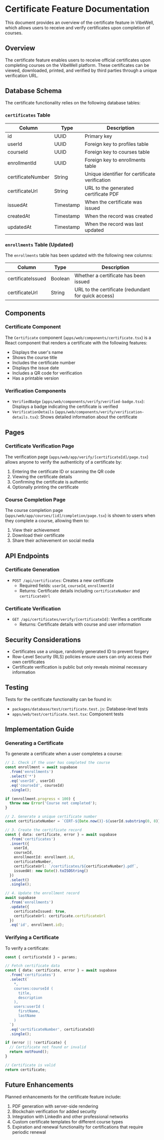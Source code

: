 # Certificate Feature Documentation

This document provides an overview of the certificate feature in VibeWell, which allows users to receive and verify certificates upon completion of courses.

## Overview

The certificate feature enables users to receive official certificates upon completing courses on the VibeWell platform. These certificates can be viewed, downloaded, printed, and verified by third parties through a unique verification URL.

## Database Schema

The certificate functionality relies on the following database tables:

### `certificates` Table

| Column            | Type      | Description                                      |
|-------------------|-----------|--------------------------------------------------|
| id                | UUID      | Primary key                                      |
| userId            | UUID      | Foreign key to profiles table                    |
| courseId          | UUID      | Foreign key to courses table                     |
| enrollmentId      | UUID      | Foreign key to enrollments table                 |
| certificateNumber | String    | Unique identifier for certificate verification   |
| certificateUrl    | String    | URL to the generated certificate PDF             |
| issuedAt          | Timestamp | When the certificate was issued                  |
| createdAt         | Timestamp | When the record was created                      |
| updatedAt         | Timestamp | When the record was last updated                 |

### `enrollments` Table (Updated)

The `enrollments` table has been updated with the following new columns:

| Column            | Type      | Description                                      |
|-------------------|-----------|--------------------------------------------------|
| certificateIssued | Boolean   | Whether a certificate has been issued            |
| certificateUrl    | String    | URL to the certificate (redundant for quick access) |

## Components

### Certificate Component

The `Certificate` component (`apps/web/components/certificate.tsx`) is a React component that renders a certificate with the following features:

- Displays the user's name
- Shows the course title
- Includes the certificate number
- Displays the issue date
- Includes a QR code for verification
- Has a printable version

### Verification Components

- `VerifiedBadge` (`apps/web/components/verify/verified-badge.tsx`): Displays a badge indicating the certificate is verified
- `VerificationDetails` (`apps/web/components/verify/verification-details.tsx`): Shows detailed information about the certificate

## Pages

### Certificate Verification Page

The verification page (`apps/web/app/verify/[certificateId]/page.tsx`) allows anyone to verify the authenticity of a certificate by:

1. Entering the certificate ID or scanning the QR code
2. Viewing the certificate details
3. Confirming the certificate is authentic
4. Optionally printing the certificate

### Course Completion Page

The course completion page (`apps/web/app/courses/[id]/completion/page.tsx`) is shown to users when they complete a course, allowing them to:

1. View their achievement
2. Download their certificate
3. Share their achievement on social media

## API Endpoints

### Certificate Generation

- `POST /api/certificates`: Creates a new certificate
  - Required fields: `userId`, `courseId`, `enrollmentId`
  - Returns: Certificate details including `certificateNumber` and `certificateUrl`

### Certificate Verification

- `GET /api/certificates/verify/[certificateId]`: Verifies a certificate
  - Returns: Certificate details with course and user information

## Security Considerations

- Certificates use a unique, randomly generated ID to prevent forgery
- Row-Level Security (RLS) policies ensure users can only access their own certificates
- Certificate verification is public but only reveals minimal necessary information

## Testing

Tests for the certificate functionality can be found in:

- `packages/database/test/certificate.test.js`: Database-level tests
- `apps/web/test/certificate.test.tsx`: Component tests

## Implementation Guide

### Generating a Certificate

To generate a certificate when a user completes a course:

```typescript
// 1. Check if the user has completed the course
const enrollment = await supabase
  .from('enrollments')
  .select('*')
  .eq('userId', userId)
  .eq('courseId', courseId)
  .single();

if (enrollment.progress < 100) {
  throw new Error('Course not completed');
}

// 2. Generate a unique certificate number
const certificateNumber = `CERT-${Date.now()}-${userId.substring(0, 8)}`;

// 3. Create the certificate record
const { data: certificate, error } = await supabase
  .from('certificates')
  .insert({
    userId,
    courseId,
    enrollmentId: enrollment.id,
    certificateNumber,
    certificateUrl: `/certificates/${certificateNumber}.pdf`,
    issuedAt: new Date().toISOString()
  })
  .select()
  .single();

// 4. Update the enrollment record
await supabase
  .from('enrollments')
  .update({
    certificateIssued: true,
    certificateUrl: certificate.certificateUrl
  })
  .eq('id', enrollment.id);
```

### Verifying a Certificate

To verify a certificate:

```typescript
const { certificateId } = params;

// Fetch certificate data
const { data: certificate, error } = await supabase
  .from('certificates')
  .select(`
    *,
    courses:courseId (
      title,
      description
    ),
    users:userId (
      firstName,
      lastName
    )
  `)
  .eq('certificateNumber', certificateId)
  .single();

if (error || !certificate) {
  // Certificate not found or invalid
  return notFound();
}

// Certificate is valid
return certificate;
```

## Future Enhancements

Planned enhancements for the certificate feature include:

1. PDF generation with server-side rendering
2. Blockchain verification for added security
3. Integration with LinkedIn and other professional networks
4. Custom certificate templates for different course types
5. Expiration and renewal functionality for certifications that require periodic renewal 